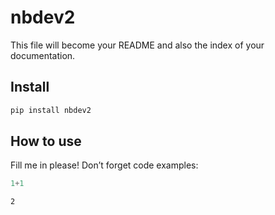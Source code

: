 # nbdev2


<!-- WARNING: THIS FILE WAS AUTOGENERATED! DO NOT EDIT! -->

This file will become your README and also the index of your
documentation.

## Install

``` sh
pip install nbdev2
```

## How to use

Fill me in please! Don’t forget code examples:

``` python
1+1
```

    2
